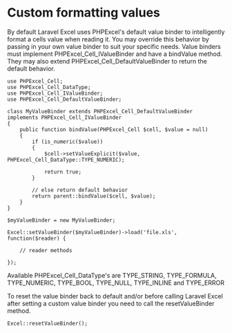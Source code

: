 # Custom formatting values

By default Laravel Excel uses PHPExcel's default value binder to intelligently format a cells value when reading it. You may override this behavior by passing in your own value binder to suit your specific needs. Value binders must implement PHPExcel_Cell_IValueBinder and have a bindValue method. They may also extend PHPExcel_Cell_DefaultValueBinder to return the default behavior.
    
    use PHPExcel_Cell;
    use PHPExcel_Cell_DataType;
    use PHPExcel_Cell_IValueBinder;
    use PHPExcel_Cell_DefaultValueBinder;

    class MyValueBinder extends PHPExcel_Cell_DefaultValueBinder implements PHPExcel_Cell_IValueBinder
    {
        public function bindValue(PHPExcel_Cell $cell, $value = null)
        {
            if (is_numeric($value))
            {
                $cell->setValueExplicit($value, PHPExcel_Cell_DataType::TYPE_NUMERIC);

                return true;
            }
            
            // else return default behavior
            return parent::bindValue($cell, $value);
        }
    }

    $myValueBinder = new MyValueBinder;

    Excel::setValueBinder($myValueBinder)->load('file.xls', function($reader) {

        // reader methods

    });

Available PHPExcel_Cell_DataType's are TYPE_STRING, TYPE_FORMULA, TYPE_NUMERIC, TYPE_BOOL, TYPE_NULL, TYPE_INLINE and TYPE_ERROR

To reset the value binder back to default and/or before calling Laravel Excel after setting a custom value binder you need to call the resetValueBinder method.

    Excel::resetValueBinder();